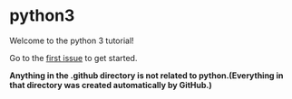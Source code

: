 # python3
Welcome to the python 3 tutorial!

Go to the [first issue](https://github.com/sophiakaterina5/python3/issues/1) to get started.

**Anything in the .github directory is not related to python.(Everything in that directory was created automatically by GitHub.)**
